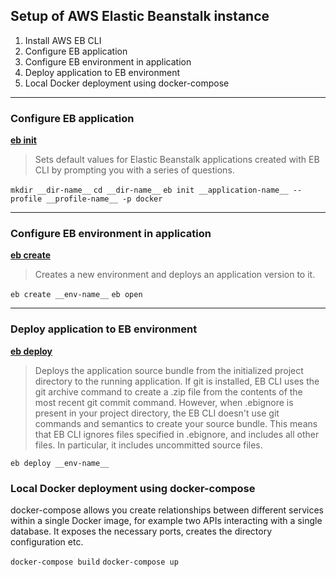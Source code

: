 ## Setup of AWS Elastic Beanstalk instance

1. Install AWS EB CLI
2. Configure EB application
3. Configure EB environment in application
4. Deploy application to EB environment
5. Local Docker deployment using docker-compose

---

### Configure EB application

[**eb init**](https://docs.aws.amazon.com/elasticbeanstalk/latest/dg/eb3-init.html)

> Sets default values for Elastic Beanstalk applications created with EB CLI by prompting you with a series of questions.

`mkdir __dir-name__`
`cd __dir-name__`
`eb init __application-name__ --profile __profile-name__ -p docker`

---

### Configure EB environment in application

[**eb create**](https://docs.aws.amazon.com/elasticbeanstalk/latest/dg/eb3-create.html)

> Creates a new environment and deploys an application version to it.

`eb create __env-name__`
`eb open`

---

### Deploy application to EB environment

[**eb deploy**](https://docs.aws.amazon.com/elasticbeanstalk/latest/dg/eb3-deploy.html)

> Deploys the application source bundle from the initialized project directory to the running application.
> If git is installed, EB CLI uses the git archive command to create a .zip file from the contents of the most recent git commit command.
> However, when .ebignore is present in your project directory, the EB CLI doesn't use git commands and semantics to create your source bundle. This means that EB CLI ignores files specified in .ebignore, and includes all other files. In particular, it includes uncommitted source files.

`eb deploy __env-name__`

### Local Docker deployment using docker-compose

docker-compose allows you create relationships between different services within a single Docker image, for example two APIs interacting with a single database. It exposes the necessary ports, creates the directory configuration etc.

`docker-compose build`
`docker-compose up`